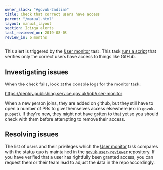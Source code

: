 ```yaml
---
owner_slack: "#govuk-2ndline"
title: Check that correct users have access
parent: "/manual.html"
layout: manual_layout
section: Icinga alerts
last_reviewed_on: 2019-08-08
review_in: 6 months
---
```


This alert is triggered by the [User monitor][] task. This task [runs a script][rev] that verifies only the correct users have access to things like GitHub.

## Investigating issues

When the check fails, look at the console logs for the monitor task:

<https://deploy.publishing.service.gov.uk/job/user-monitor>

[User monitor]: https://deploy.publishing.service.gov.uk/job/user-monitor
[rev]: https://github.com/alphagov/govuk-user-reviewer

When a new person joins, they are added on github, but they still have to open a number of PRs to give themselves access elsewhere (ex: in `govuk-puppet`).
If they're new, they might not have gotten to that yet so you should check with them before attempting to remove their access.

## Resolving issues

The list of users and their privileges which the [User monitor][] task compares with the status quo is maintained in the [`govuk-user-reviewer`][rev] repository. If you have verified that a user has rightfully been granted access, you can request them or their team lead to adjust the data in the repo accordingly.
